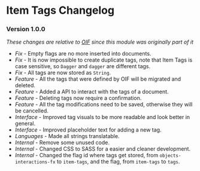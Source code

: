 # Item Tags Changelog

### Version 1.0.0
_These changes are relative to [OIF](https://github.com/ZotyDev/objects-interactions-fx) since this module was originally part of it_

- *Fix* - Empty flags are no more inserted into documents.
- *Fix* - It is now impossible to create duplicate tags, note that Item Tags is case sensitive, so `Dagger` and `dagger` are different tags.
- *Fix* - All tags are now stored as `String`.
- *Feature* - All the tags that were defined by OIF will be migrated and deleted.
- *Feature* - Added a API to interact with the tags of a document.
- *Feature* - Deleting tags now require a confirmation.
- *Feature* - All the tag modifications need to be saved, otherwise they will be cancelled.
- *Interface* - Improved tag visuals to be more readable and look better in general.
- *Interface* - Improved placeholder text for adding a new tag.
- *Languages* - Made all strings translatable.
-  *Internal* - Remove some unused code.
-  *Internal* - Changed CSS to SASS for a easier and cleaner development.
-  *Internal* - Changed the flag id where tags get stored, from `objects-interactions-fx` to `item-tags`, and the flag, from `item-tags` to `tags`.
